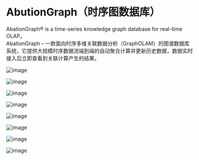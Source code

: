 # AbutionGraph（时序图数据库）
AbationGraph® is a time-series knowledge graph database for real-time OLAP。  
AbationGraph - 一款面向时序多维关联数据分析（GraphOLAM）的图谱数据库系统，它提供大规模时序数据流端到端的自动聚合计算并更新历史数据，数据实时接入后立即查看到关联计算产生的结果。  

![image](https://github.com/ThutmoseAI/AbutionGraph/assets/8678397/248c8951-2c54-4720-9b26-8ab157ebb216)

![image](https://github.com/ThutmoseAI/AbutionGraph/assets/8678397/b93a129a-8a98-464d-a4f0-397ac60179bf)

![image](https://github.com/ThutmoseAI/AbutionGraph/assets/8678397/9b73a79f-6531-4a78-925a-971e23236cbb)

![image](https://github.com/ThutmoseAI/AbutionGraph/assets/8678397/199cecd3-2b57-42a6-9b05-2bda0b5d3238)

![image](https://github.com/ThutmoseAI/AbutionGraph/assets/8678397/3e3864fd-0c63-4c09-80e3-f6c82b29ea68)

![image](https://github.com/ThutmoseAI/AbutionGraph/assets/8678397/71353464-28ef-4c4c-9cb9-e4d23ea9c3df)

![image](https://github.com/ThutmoseAI/AbutionGraph/assets/8678397/b027a94b-8d6f-4ab2-8f3f-fbf3fcd4cee5)

![image](https://github.com/ThutmoseAI/AbutionGraph/assets/8678397/7deab4ca-cf52-4a07-8ff7-f8cb53167417)

